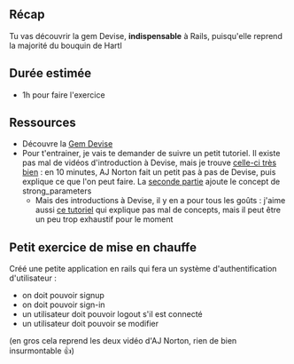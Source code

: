 ## Récap
Tu vas découvrir la gem Devise, **indispensable** à Rails, puisqu'elle reprend la majorité du bouquin de Hartl

## Durée estimée
- 1h pour faire l'exercice

## Ressources

- Découvre la [Gem Devise](https://github.com/plataformatec/devise)
- Pour t'entrainer, je vais te demander de suivre un petit tutoriel. Il existe pas mal de vidéos d'introduction à Devise, mais je trouve [celle-ci très bien](https://www.youtube.com/watch?v=rrC37eeMNIY) : en 10 minutes, AJ Norton fait un petit pas à pas de Devise, puis explique ce que l'on peut faire. La [seconde partie](https://www.youtube.com/watch?v=OQcKtouJoHg) ajoute le concept de strong_parameters
  - Mais des introductions à Devise, il y en a pour tous les goûts : j'aime aussi [ce tutoriel](https://www.sitepoint.com/devise-authentication-in-depth/) qui explique pas mal de concepts, mais il peut être un peu trop exhaustif pour le moment

## Petit exercice de mise en chauffe
Créé une petite application en rails qui fera un système d'authentification d'utilisateur :

- on doit pouvoir signup
- on doit pouvoir sign-in
- un utilisateur doit pouvoir logout s'il est connecté
- un utilisateur doit pouvoir se modifier

(en gros cela reprend les deux vidéo d'AJ Norton, rien de bien insurmontable 👍)
